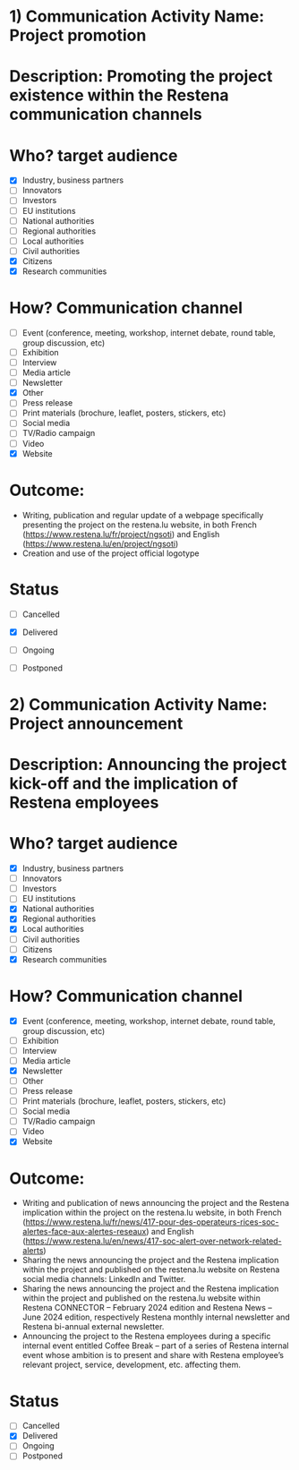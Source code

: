 # 1) Communication Activity Name: Project promotion

# Description: Promoting the project existence within the Restena communication channels

# Who? target audience
- [X] Industry, business partners
- [ ] Innovators
- [ ] Investors
- [ ] EU institutions
- [ ] National authorities
- [ ] Regional authorities
- [ ] Local authorities
- [ ] Civil authorities
- [X] Citizens
- [X] Research communities

# How? Communication channel
- [ ] Event (conference, meeting, workshop, internet debate, round table, group discussion, etc)
- [ ] Exhibition
- [ ] Interview
- [ ] Media article
- [ ] Newsletter
- [X] Other
- [ ] Press release
- [ ] Print materials (brochure, leaflet, posters, stickers, etc)
- [ ] Social media
- [ ] TV/Radio campaign
- [ ] Video
- [X] Website

# Outcome:
 - Writing, publication and regular update of a webpage specifically presenting the project on the restena.lu website, in both French (https://www.restena.lu/fr/project/ngsoti) and English (https://www.restena.lu/en/project/ngsoti)
 - Creation and use of the project official logotype

# Status
- [ ] Cancelled
- [X] Delivered
- [ ] Ongoing
- [ ] Postponed


# 2) Communication Activity Name: Project announcement

# Description: Announcing the project kick-off and the implication of Restena employees

# Who? target audience
- [X] Industry, business partners
- [ ] Innovators
- [ ] Investors
- [ ] EU institutions
- [X] National authorities
- [X] Regional authorities
- [X] Local authorities
- [ ] Civil authorities
- [ ] Citizens
- [X] Research communities

# How? Communication channel
- [X] Event (conference, meeting, workshop, internet debate, round table, group discussion, etc)
- [ ] Exhibition
- [ ] Interview
- [ ] Media article
- [X] Newsletter
- [ ] Other
- [ ] Press release
- [ ] Print materials (brochure, leaflet, posters, stickers, etc)
- [ ] Social media
- [ ] TV/Radio campaign
- [ ] Video
- [X] Website

# Outcome:
 - Writing and publication of news announcing the project and the Restena implication within the project on the restena.lu website, in both French (https://www.restena.lu/fr/news/417-pour-des-operateurs-rices-soc-alertes-face-aux-alertes-reseaux) and English (https://www.restena.lu/en/news/417-soc-alert-over-network-related-alerts)
 - Sharing the news announcing the project and the Restena implication within the project and published on the restena.lu website on Restena social media channels: LinkedIn and Twitter.
 - Sharing the news announcing the project and the Restena implication within the project and published on the restena.lu website within Restena CONNECTOR – February 2024 edition and Restena News – June 2024 edition, respectively Restena monthly internal newsletter and Restena bi-annual external newsletter.
 - Announcing the project to the Restena employees during a specific internal event entitled Coffee Break – part of a series of Restena internal event whose ambition is to present and share with Restena employee’s relevant project, service, development, etc. affecting them.

# Status
- [ ] Cancelled
- [X] Delivered
- [ ] Ongoing
- [ ] Postponed
